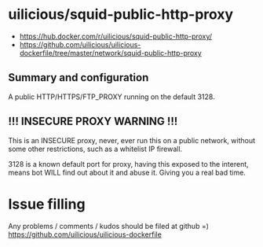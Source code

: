 # uilicious/squid-public-http-proxy

+ https://hub.docker.com/r/uilicious/squid-public-http-proxy/
+ https://github.com/uilicious/uilicious-dockerfile/tree/master/network/squid-public-http-proxy

## Summary and configuration

A public HTTP/HTTPS/FTP_PROXY running on the default 3128.

## !!! INSECURE PROXY WARNING !!!

This is an INSECURE proxy, never, ever run this on a public network,
without some other restrictions, such as a whitelist IP firewall.

3128 is a known default port for proxy, having this exposed to the interent, 
means bot WILL find out about it and abuse it. Giving you a real bad time.

# Issue filling

Any problems / comments / kudos should be filed at github =)
https://github.com/uilicious/uilicious-dockerfile
